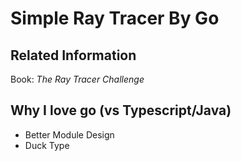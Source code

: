 # Simple Ray Tracer By Go

## Related Information
Book: _The Ray Tracer Challenge_

## Why I love go (vs Typescript/Java)
- Better Module Design
- Duck Type